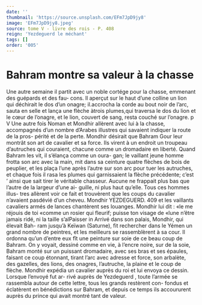 ```yaml
---
date: ''
thumbnail: 'https://source.unsplash.com/EFm7JpD9jy8'
image: 'EFm7JpD9jy8.jpeg'
source: tome V - livre des rois - P. 408
reign: 'Yezdeguerd le méchant'
tags: []
order: '005'
---
```


# Bahram montre sa valeur à la chasse

Une autre semaine il partit avec un noble cortége pour la chasse, emmenant des guépards et des fau- cons. ll aperçut sur le haut d’une colline un lion qui déchirait le dos d’un onagre; il.accrocha la corde au bout noir de l’arc, sauta en selle et lança une flèche àtrois plumes,qui traversa le dos du lion et le cœur de l’onagre, et le lion, couvert de sang,
resta couché sur l’onagre. p V
Une autre fois Noman et Mondhir allèrent avec
lui à la chasse, accompagnés d’un nombre d’Arabes
illustres qui savaient indiquer la route de la pros- périté et de la perte. Mondhir désirait que Bahram
Gour leur montrât son art de cavalier et sa force. Ils virent à un endroit un troupeau d’autruches qui couraient, chacune comme un dromadaire en liberté. Quand Bahram les vit, il s’élança comme un oura-
gan; le vaillant jeune homme frotta son arc avec la main, mit dans sa ceinture quatre flèches de bois
de peuplier, et les plaça l’une après l’autre sur son
arc pour tuer les autruches, et chaque fois il rasa les
plumes qui garnissaient la flèche précédente; c’est
’ ainsi que sait tirer le véritable chasseur. Aucune ne
frappait plus bas que l’autre de la largeur d’une ai-
guille, ni plus haut qu’elle. Tous ces hommes illus-
tres allèrent voir ce fait et trouvèrent que les coups du cavalier n’avaient pasdévié d’un cheveu. Mondhir
YEZDEGUERD. 409 et les vaillants cavaliers armés de lances chantèrent
ses louanges. Mondhir lui dit : «le me réjouis de toi
«comme un rosier qui fleurif; puisse ton visage de «lune n’être jamais ridé, ni la taille s’alPaisser in
Arrivé dans son palais, Mondhir, qui élevait Bah-
ram jusqu’à Keïwan (Saturne), fit rechercher dans
le Yémen un grand nombre de peintres, et les
meilleurs se rassemblèrent à sa cour. Il ordonna qu’un d’entre eux fît une peinture sur soie de ce
beau coup de Bahram. On y voyait, dessiné comme en vie, à l’encre noire, sur de la soie, Bahram monté sur un puissant dromadaire, avec ses bras et ses épaules, faisant ce coup étonnant, tirant l’arc
avec adresse et force, son arbalète, des gazelles, des lions, des onagres, l’autruche, la plaine et le coup de flèche. Mondhir expédia un cavalier auprès du
roi et lui envoya ce dessin. Lorsque l’envoyé fut ar-
rivé auprès de Yezdeguerd , toute l’armée se rassembla
autour de cette lettre, tous les grands restèrent con- fondus et éclatèrent en bénédictions sur Bahram, et
depuis ce temps ils accoururent auprès du prince qui avait montré tant de valeur.
